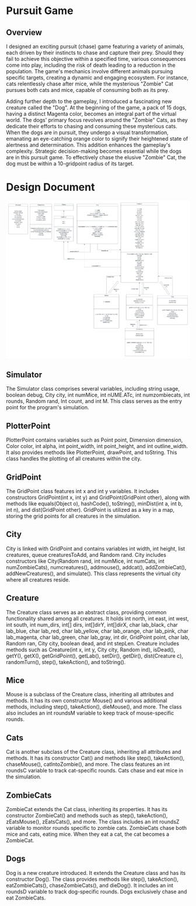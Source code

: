 # Pursuit Game

## Overview
I designed an exciting pursuit (chase) game featuring a variety of animals, each driven by their instincts to chase and capture their prey. Should they fail to achieve this objective within a specified time, various consequences come into play, including the risk of death leading to a reduction in the population. The game's mechanics involve different animals pursuing specific targets, creating a dynamic and engaging ecosystem. For instance, cats relentlessly chase after mice, while the mysterious "Zombie" Cat pursues both cats and mice, capable of consuming both as its prey.

Adding further depth to the gameplay, I introduced a fascinating new creature called the "Dog". At the beginning of the game, a pack of 15 dogs, having a distinct Magenta color, becomes an integral part of the virtual world. The dogs' primary focus revolves around the "Zombie" Cats, as they dedicate their efforts to chasing and consuming these mysterious cats. When the dogs are in pursuit, they undergo a visual transformation, emanating an eye-catching orange color to signify their heightened state of alertness and determination. This addition enhances the gameplay's complexity. Strategic decision-making becomes essential while the dogs are in this pursuit game. To effectively chase the elusive "Zombie" Cat, the dog must be within a 10-gridpoint radius of its target. 

# Design Document

![](UML.png)

## Simulator
The Simulator class comprises several variables, including string usage, boolean debug, City city, int numMice, int nUME.ATc, int numzombiecats, int rounds, Random rand, Int count, and int M. This class serves as the entry point for the program's simulation.

## PlotterPoint 
PlotterPoint contains variables such as Point point, Dimension dimension, Color color, int alpha, int point_width, int point_height, and int outline_width. It also provides methods like PlotterPoint, drawPoint, and toString. This class handles the plotting of all creatures within the city.

## GridPoint
The GridPoint class features int x and int y variables. It includes constructors GridPoint(int x, int y) and GridPoint(GridPoint other), along with methods like equals(Object o), hashCode(), toString(), minDist(int a, int b, int n), and dist(GridPoint other). GridPoint is utilized as a key in a map, storing the grid points for all creatures in the simulation.

## City
City is linked with GridPoint and contains variables int width, int height, list<Creature> creatures, queue<creature> creaturesToAdd, and Random rand. City includes constructors like City(Random rand, int numMice, int numCats, int numZombieCats), numcreatures(), addmouse(), addcat(), addZombieCat(), addNewCreatures(), and simulate(). This class represents the virtual city where all creatures reside.

## Creature 
The Creature class serves as an abstract class, providing common functionality shared among all creatures. It holds int north, int east, int west, int south, int num_dirs, int[] dirs, int[]dirY, int[]dirX, char lab_black, char lab_blue, char lab_red, char lab_yellow, char lab_orange, char lab_pink, char lab_magenta, char lab_green, char lab_gray, int dir, GridPoint point, char lab, Random ran, City city, boolean dead, and int stepLen. Creature includes methods such as Creature(int x, int y, City city, Random ind), isDead(), getY(), getX(), getGridPoint(), getLab(), setDir(), getDir(), dist(Creature c), randomTurn(), step(), takeAction(), and toString().

## Mice
Mouse is a subclass of the Creature class, inheriting all attributes and methods. It has its own constructor Mouse() and various additional methods, including step(), takeAction(), dieMouse(), and more. The class also includes an int roundsM variable to keep track of mouse-specific rounds.

## Cats
Cat is another subclass of the Creature class, inheriting all attributes and methods. It has its constructor Cat() and methods like step(), takeAction(), chaseMouse(), catIntoZombie(), and more. The class features an int roundsC variable to track cat-specific rounds. Cats chase and eat mice in the simulation.

## ZombieCats
ZombieCat extends the Cat class, inheriting its properties. It has its constructor ZombieCat() and methods such as step(), takeAction(), zEatsMouse(), zEatsCats(), and more. The class includes an int roundsZ variable to monitor rounds specific to zombie cats. ZombieCats chase both mice and cats, eating mice. When they eat a cat, the cat becomes a ZombieCat.

## Dogs
Dog is a new creature introduced. It extends the Creature class and has its constructor Dog(). The class provides methods like step(), takeAction(), eatZombieCats(), chaseZombieCats(), and dieDog(). It includes an int roundsD variable to track dog-specific rounds. Dogs exclusively chase and eat ZombieCats.
